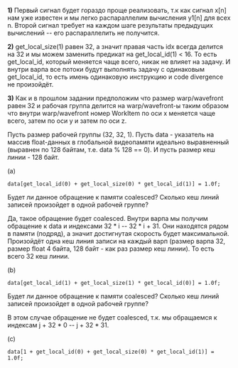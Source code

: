 **1)** Первый сигнал будет гораздо проще реализовать, т.к как сигнал x[n] нам уже известен и мы легко распараллелим вычисления y1[n] для всех n. Второй сигнал требует на каждом шаге результаты предыдущих вычислений -- его распараллелить не получится.

**2)** get_local_size(1) равен 32, а значит правая часть idx всегда делится на 32 и мы можем заменить предикат на get_local_id(1) < 16. То есть get_local_id, который меняется чаще всего, никак не влияет на задачу.
И внутри варпа все потоки будут выполнять задачу с одинаковым get_local_id, то есть имень одинаковую инструкцию и code divergence не произойдёт.

**3)** Как и в прошлом задании предположим что размер warp/wavefront равен 32 и рабочая группа делится
 на warp/wavefront-ы таким образом что внутри warp/wavefront
 номер WorkItem по оси x меняется чаще всего, затем по оси y и затем по оси z.

Пусть размер рабочей группы (32, 32, 1).
Пусть data - указатель на массив float-данных в глобальной видеопамяти идеально выравненный (выравнен по 128 байтам, т.е. data % 128 == 0). И пусть размер кеш линии - 128 байт.

(a)
```
data[get_local_id(0) + get_local_size(0) * get_local_id(1)] = 1.0f;
```

Будет ли данное обращение к памяти coalesced? Сколько кеш линий записей произойдет в одной рабочей группе?

Да, такое обращение будет coalesced. Внутри варпа мы получим обращение к data и индексами 32 * i -- 32 * i + 31. Они находятся рядом в памяти (подряд), а значит достигнутая скорость будет максимальной. Произойдёт одна кеш линия записи на каждый варп (размер варпа 32, размер float 4 байта, 128 байт - как раз размер кеш линии). То есть всего 32 кеш линии.

(b)
```
data[get_local_id(1) + get_local_size(1) * get_local_id(0)] = 1.0f;
```

Будет ли данное обращение к памяти coalesced? Сколько кеш линий записей произойдет в одной рабочей группе?

В этом случае обращение не будет coalesced, т.к. мы обращаемся к индексам j + 32 * 0 -- j + 32 * 31.

(c)
```
data[1 + get_local_id(0) + get_local_size(0) * get_local_id(1)] = 1.0f;
```
